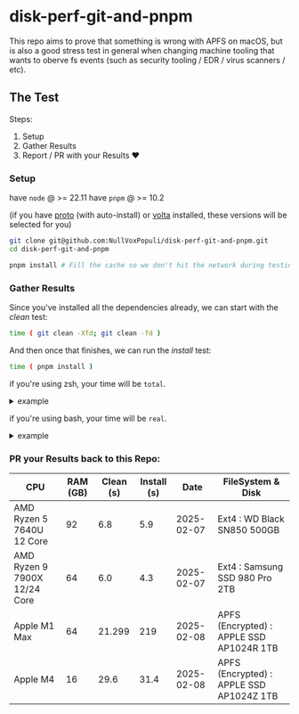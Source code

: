 # disk-perf-git-and-pnpm

This repo aims to prove that something is wrong with APFS on macOS, but is also a good stress test in general when changing machine tooling that wants to oberve fs events (such as security tooling / EDR / virus scanners / etc).


## The Test

Steps:
1. Setup 
2. Gather Results 
3. Report / PR with your Results ❤️

### Setup

have `node` @ >= 22.11 
have `pnpm` @ >= 10.2

(if you have [proto](https://moonrepo.dev/proto) (with auto-install) or [volta](https://volta.sh/) installed, these versions will be selected for you)

```bash
git clone git@github.com:NullVoxPopuli/disk-perf-git-and-pnpm.git
cd disk-perf-git-and-pnpm

pnpm install # Fill the cache so we don't hit the network during testing
```

### Gather Results

Since you've installed all the dependencies already,
we can start with the _clean_ test:
```bash 
time ( git clean -Xfd; git clean -fd )
```

And then once that finishes, we can run the _install_ test:
```bash
time ( pnpm install )
```

if you're using zsh, your time will be `total`.

<details><summary>example</summary>

```bash
0.01s user 0.00s system 94% cpu 0.007 total
#.                              ^ this number
```

</details>

if you're using bash, your time will be `real`.

<details><summary>example</summary>

```bash
real    2.02s # this number
user    0.00s
sys     0.01s
```

</details>

### PR your Results back to this Repo:

| CPU | RAM (GB) | Clean (s) | Install (s) | Date | FileSystem & Disk |
| --- | -------- | --------- | ----------- | ---- | ----- |
| AMD Ryzen 5 7640U 12 Core | 92 | 6.8 | 5.9 | 2025-02-07 | Ext4 : WD Black SN850 500GB | 
| AMD Ryzen 9 7900X 12/24 Core | 64 | 6.0 | 4.3 | 2025-02-07 | Ext4 : Samsung SSD 980 Pro 2TB | 
| Apple M1 Max | 64 | 21.299 | 219 | 2025-02-08 | APFS (Encrypted) : APPLE SSD AP1024R 1TB |
| Apple M4 | 16 | 29.6 | 31.4 | 2025-02-08 | APFS (Encrypted) : APPLE SSD AP1024Z 1TB |

